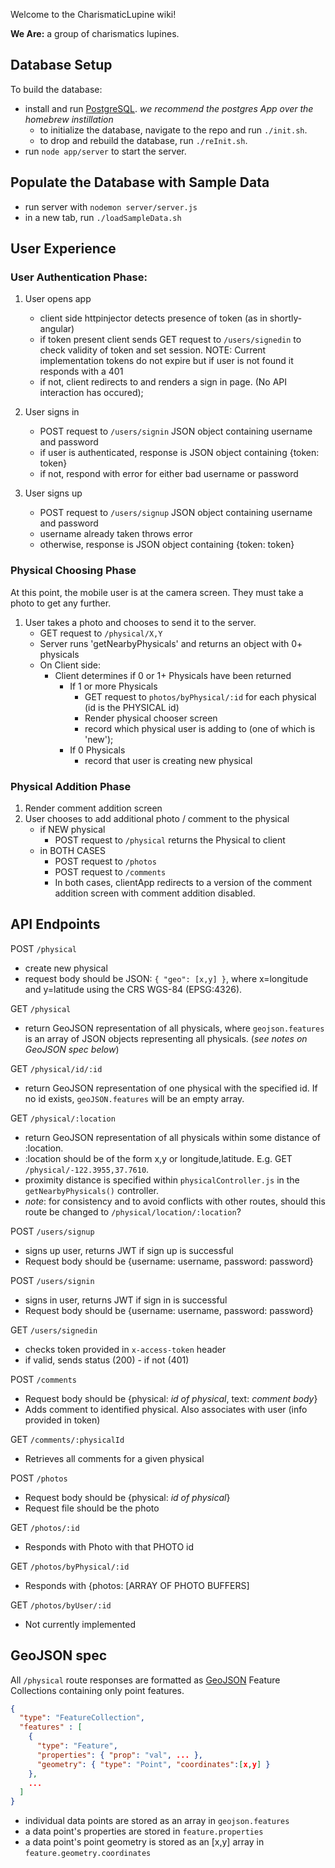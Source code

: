 Welcome to the CharismaticLupine wiki!

**We Are:** a group of charismatics lupines.


## Database Setup
To build the database:

* install and run [PostgreSQL](http://postgresapp.com/).  *we recommend the postgres App over the homebrew instillation*
  * to initialize the database, navigate to the repo and run `./init.sh`.
  * to drop and rebuild the database, run `./reInit.sh`.
* run `node app/server` to start the server.

## Populate the Database with Sample Data
* run server with `nodemon server/server.js`
* in a new tab, run `./loadSampleData.sh`

## User Experience
    
### User Authentication Phase:

1. User opens app
    * client side httpinjector detects presence of token (as in shortly-angular)
    * if token present client sends GET request to `/users/signedin` to check validity of token and set session. NOTE: Current implementation tokens do not expire but if user is not found it responds with a 401
    * if not, client redirects to and renders a sign in page. (No API interaction has occured);

2. User signs in 
    * POST request to `/users/signin` JSON object containing username and password
    * if user is authenticated, response is JSON object containing {token: token}
    * if not, respond with error for either bad username or password

3. User signs up
    * POST request to `/users/signup` JSON object containing username and password
    * username already taken throws error
    * otherwise, response is JSON object containing {token: token}

### Physical Choosing Phase
At this point, the mobile user is at the camera screen. They must take a photo to get any further.

1. User takes a photo and chooses to send it to the server.
    * GET request to `/physical/X,Y` 
    * Server runs 'getNearbyPhysicals' and returns an object with 0+ physicals
    * On Client side:
        * Client determines if 0 or 1+ Physicals have been returned
            * If 1 or more Physicals
                * GET request to `photos/byPhysical/:id` for each physical (id is the PHYSICAL id)
                * Render physical chooser screen
                * record which physical user is adding to (one of which is 'new');
            * If 0 Physicals
                * record that user is creating new physical
    
### Physical Addition Phase 

1. Render comment addition screen
2. User chooses to add additional photo / comment to the physical
    * if NEW physical
        * POST request to `/physical` returns the Physical to client
    * in BOTH CASES
        * POST request to `/photos` 
        * POST request to `/comments` 
        * In both cases, clientApp redirects to a version of the comment addition screen with comment addition disabled.

## API Endpoints

POST `/physical`
  * create new physical
  * request body should be JSON: `{ "geo": [x,y] }`, where x=longitude and y=latitude using the CRS WGS-84 (EPSG:4326).

GET `/physical`
  * return GeoJSON representation of all physicals, where `geojson.features` is an array of JSON objects representing all physicals.  (*see notes on GeoJSON spec below*)

GET `/physical/id/:id`
  * return GeoJSON representation of one physical with the specified id.  If no id exists, `geoJSON.features` will be an empty array.

GET `/physical/:location`
  * return GeoJSON representation of all physicals within some distance of :location.
  * :location should be of the form x,y or longitude,latitude.  E.g. GET `/physical/-122.3955,37.7610`.  
  * proximity distance is specified within `physicalController.js` in the `getNearbyPhysicals()` controller.
  * *note*: for consistency and to avoid conflicts with other routes, should this route be changed to `/physical/location/:location`?

POST `/users/signup`
  * signs up user, returns JWT if sign up is successful
  * Request body should be {username: username, password: password}

POST `/users/signin`
  * signs in user, returns JWT if sign in is successful
  * Request body should be {username: username, password: password}

GET `/users/signedin`
  * checks token provided in `x-access-token` header
  * if valid, sends status (200) - if not (401)

POST `/comments`
  * Request body should be {physical: *id of physical*, text: *comment body*}
  * Adds comment to identified physical. Also associates with user (info provided in token)

GET `/comments/:physicalId`
  * Retrieves all comments for a given physical

POST `/photos`
  * Request body should be {physical: *id of physical*}
  * Request file should be the photo

GET `/photos/:id`
  * Responds with Photo with that PHOTO id

GET `/photos/byPhysical/:id`
  * Responds with {photos: [ARRAY OF PHOTO BUFFERS]

GET `/photos/byUser/:id`
  * Not currently implemented


## GeoJSON spec
All `/physical` route responses are formatted as [GeoJSON](http://geojson.org/) Feature Collections containing only point features.

```JSON
{
  "type": "FeatureCollection",
  "features" : [
    {
      "type": "Feature",
      "properties": { "prop": "val", ... }, 
      "geometry": { "type": "Point", "coordinates":[x,y] }
    },
    ...
  ]
}
```
* individual data points are stored as an array in `geojson.features`
* a data point's properties are stored in `feature.properties`
* a data point's point geometry is stored as an [x,y] array in `feature.geometry.coordinates`
